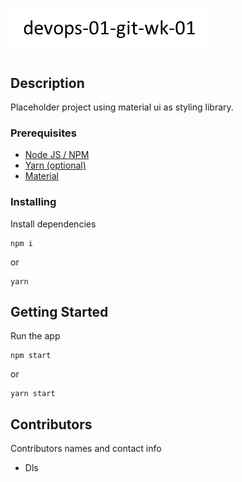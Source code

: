 # ![Alt text](image.png)

## Description

Placeholder project using material ui as styling library.

### Prerequisites

- [Node JS / NPM](https://nodejs.org/en/)
- [Yarn (optional)](https://yarnpkg.com/)
- [Material](https://material-components.github.io/material-components-web-catalog/#/)

### Installing

Install dependencies

```
npm i
```

or

```
yarn
```

## Getting Started

Run the app

```
npm start
```

or

```
yarn start
```

## Contributors

Contributors names and contact info

- Dls
